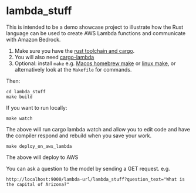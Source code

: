 # lambda_stuff

This is intended to be a demo showcase project to illustrate how the Rust language can be used to create AWS Lambda functions and communicate with Amazon Bedrock.

1. Make sure you have the [rust toolchain and cargo](https://www.rust-lang.org/tools/install).
2. You will also need [cargo-lambda](https://www.cargo-lambda.info/guide/installation.html)
3. Optional: install `make` e.g. [Macos homebrew make](https://formulae.brew.sh/formula/make) or [linux make](https://askubuntu.com/questions/161104/how-do-i-install-make), or alternatively look at the `Makefile` for commands.

Then:

```
cd lambda_stuff
make build
```

If you want to run locally:
```
make watch
```
The above will run cargo lambda watch and allow you to edit code and have the compiler respond and rebuild when you save your work.


```
make deploy_on_aws_lambda
```

The above will deploy to AWS


You can ask a question to the model by sending a GET request. e.g.
```
http://localhost:9000/lambda-url/lambda_stuff?question_text="What is the capital of Arizona?"
```



